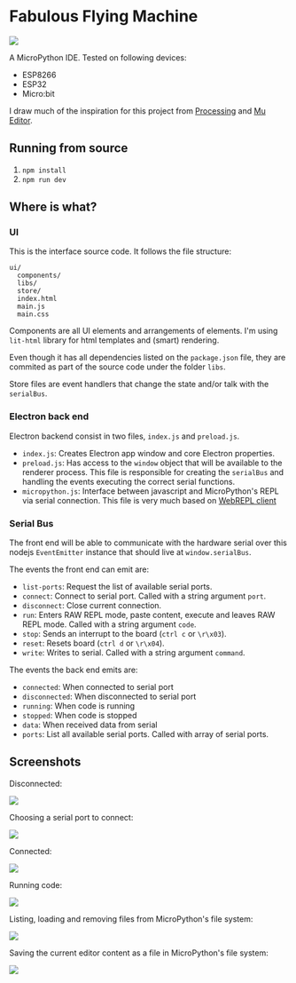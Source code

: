 # Fabulous Flying Machine

![](docs/connected.png)

A MicroPython IDE. Tested on following devices:

- ESP8266
- ESP32
- Micro:bit

I draw much of the inspiration for this project from [Processing](https://processing.org) and [Mu Editor](https://codewith.mu/).

## Running from source

1. `npm install`
1. `npm run dev`

## Where is what?

### UI

This is the interface source code. It follows the file structure:

```
ui/
  components/
  libs/
  store/
  index.html
  main.js
  main.css
```

Components are all UI elements and arrangements of elements. I'm using `lit-html` library for html templates and (smart) rendering.

Even though it has all dependencies listed on the `package.json` file, they are commited as part of the source code under the folder `libs`.

Store files are event handlers that change the state and/or talk with the `serialBus`.


### Electron back end

Electron backend consist in two files, `index.js` and `preload.js`.

- `index.js`: Creates Electron app window and core Electron properties.
- `preload.js`: Has access to the `window` object that will be available to the renderer process. This file is responsible for creating the `serialBus` and handling the events executing the correct serial functions.
- `micropython.js`: Interface between javascript and MicroPython's REPL via serial connection. This file is very much based on [WebREPL client](https://github.com/murilopolese/webrepl-client)

### Serial Bus

The front end will be able to communicate with the hardware serial over this nodejs `EventEmitter` instance that should live at `window.serialBus`.

The events the front end can emit are:
- `list-ports`: Request the list of available serial ports.
- `connect`: Connect to serial port. Called with a string argument `port`.
- `disconnect`: Close current connection.
- `run`: Enters RAW REPL mode, paste content, execute and leaves RAW REPL mode. Called with a string argument `code`.
- `stop`: Sends an interrupt to the board (`ctrl c` or `\r\x03`).
- `reset`: Resets board (`ctrl d` or `\r\x04`).
- `write`: Writes to serial. Called with a string argument `command`.

The events the back end emits are:
- `connected`: When connected to serial port
- `disconnected`: When disconnected to serial port
- `running`: When code is running
- `stopped`: When code is stopped
- `data`: When received data from serial
- `ports`: List all available serial ports. Called with array of serial ports.

## Screenshots

Disconnected:

![](docs/disconnected.png)

Choosing a serial port to connect:

![](docs/port_dialog.png)

Connected:

![](docs/connected.png)

Running code:

![](docs/running.png)

Listing, loading and removing files from MicroPython's file system:

![](docs/download.png)

Saving the current editor content as a file in MicroPython's file system:

![](docs/upload.png)
